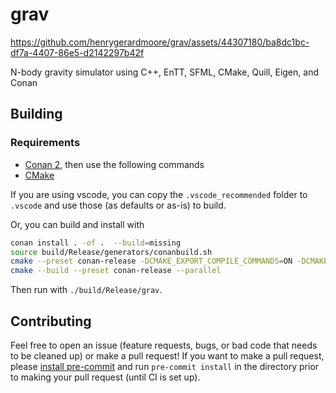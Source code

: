 # grav

https://github.com/henrygerardmoore/grav/assets/44307180/ba8dc1bc-df7a-4407-86e5-d2142297b42f

N-body gravity simulator using C++, EnTT, SFML, CMake, Quill, Eigen, and Conan


## Building
### Requirements
 - [Conan 2](https://docs.conan.io/2/installation.html), then use the following commands
 - [CMake](https://cmake.org/download/)

If you are using vscode, you can copy the `.vscode_recommended` folder to `.vscode` and use those (as defaults or as-is) to build.

Or, you can build and install with

```bash
conan install . -of .  --build=missing
source build/Release/generators/conanbuild.sh
cmake --preset conan-release -DCMAKE_EXPORT_COMPILE_COMMANDS=ON -DCMAKE_CXX_COMPILER_LAUNCHER=ccache
cmake --build --preset conan-release --parallel
```

Then run with `./build/Release/grav`.

## Contributing
Feel free to open an issue (feature requests, bugs, or bad code that needs to be cleaned up) or make a pull request!
If you want to make a pull request, please [install pre-commit](https://pre-commit.com/#install) and run `pre-commit install` in the directory prior to making your pull request (until CI is set up).
